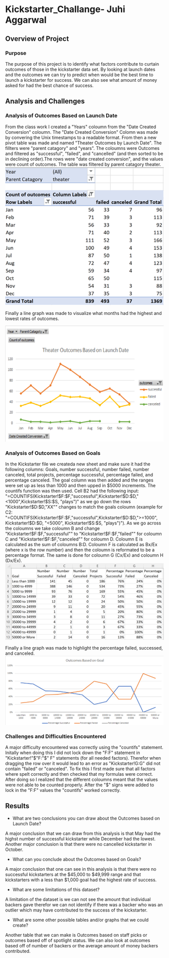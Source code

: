 # Kickstarter_Challange- Juhi Aggarwal


## Overview of Project

### Purpose
The purpose of this project is to identify what factors contribute to curtain outcomes of those in the kickstarter data set. By looking at launch dates and the outcomes we can try to predict when would be the best time to launch a kickstarter for success. We can also see what amount of money asked for had the best chance of success.

## Analysis and Challenges

### Analysis of Outcomes Based on Launch Date
From the class work I created a "Years" coloumn from the "Date Created Conversion" coloumn. The "Date Created Conversion" Colomn was made by convering the Unix timestamps to a readable format. From then a new pivot table was made and named "Theater Outcomes by Launch Date". The fillters were "parent catagory" and "years". The coloumns were Outcomes and filtered as "successful", "failed", and "cancelled" (and then sorted to be in declining order).The rows were "date created conversion", and the values were count of outcomes. The table was filtered by parent catagory theater. 
![Theater_Outcomes_vs_Launchtable.png](Theater_Outcomes_vs_Launchtable.png)

Finally a line graph was made to visualize what months had the highest and lowest rates of outcomes. 

![Theater_Outcomes_vs_Launch.png](Theater_Outcomes_vs_Launch.png)

### Analysis of Outcomes Based on Goals
In the Kickstarter file we createda new sheet and make sure it had the following columns: Goals, number successful, number failed, number canceled, total projects, percentage successful, percentage failed, and percentage canceled. The goal column was then added and the ranges were set up as less than 1000 and then upped in $5000 increments. The countifs function was then used. Cell B2 had the following input: "=COUNTIFS(Kickstarter!$F:$F,"successful",Kickstarter!$D:$D,"<1000",Kickstarter!$S:$S, "plays")" as we go down the rows "Kickstarter!$D:$D,"XX"" changes to match the goals coloumn (example for C2: "=COUNTIFS(Kickstarter!$F:$F,"successful",Kickstarter!$D:$D,">=1000", Kickstarter!$D:$D, "<5000", Kickstarter!$S:$S, "plays")"). As we go across the coloumns we take coloumn B and change "Kickstarter!$F:$F,"successful"" to "Kickstarter!$F:$F,"failed"" for coloumn C and "Kickstarter!$F:$F,"canceled""  for coloumn D. 
Coloumn E is calculated as the sum of coloumns B:D. Coloumn F is calculated as Bx/Ex (where x is the row number) and then  the coloumn is reformated to be a percentage format. The same is done for coloumn G (Cx/Ex) and coloumn H (Dx/Ex). 
![Outcomes_vs_Goalstable.png](Outcomes_vs_Goalstable.png)

Finally a line graph was made to highlight the percentage failed, successed, and canceled. 
![Outcomes_vs_Goals.png](Outcomes_vs_Goals.png)
### Challenges and Difficulties Encountered
A major difficulty encountered was correctly using the "countifs" statement. Initally when doing this I did not lock down the "F:F" statement in "Kickstarter!"$"F:"$" F" statements (for all needed factors). Therefor when dragging the row over it would lead to an error as "Kickstarter!G:G" did not contain "failed" or "canceled". To fix this I first made sure that all factors where spelt correctly and then checked that my formulas were correct. After doing so I realized that the different coloumns meant that the values were not able to be counted properly. After the "$" signs were added to lock in the "F:F" values the "countifs" worked correctly.

## Results

- What are two conclusions you can draw about the Outcomes based on Launch Date?

A major conclusion that we can draw from this analysis is that May had the highst number of successful kickstarter while December had the lowest. Another major conclusion is that there were no cancelled kickstarter in October. 

- What can you conclude about the Outcomes based on Goals?

A major conclusion that one can see in this analysis is that there were no successful kickstarters at the $45,000 to $49,999 range and that kickstarters with a less than $1,000 goal had the highest rate of success. 

- What are some limitations of this dataset?

A limitation of the dataset is we can not see the amount that individual backers gave therefor we can not identify if there was a backer who was an outlier which may have contributed to the success of the kickstarter. 

- What are some other possible tables and/or graphs that we could create?

Another table that we can make is Outcomes based on staff picks or outcomes based off of spotlight status. We can also look at outcomes based off of number of backers or the average amount of money backers contributed.
